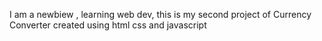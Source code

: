 I am a newbiew , learning web dev, this is my second project of Currency Converter created using html css and javascript
